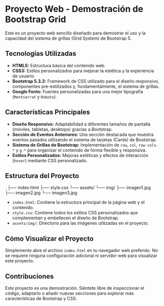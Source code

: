 # Proyecto Web - Demostración de Bootstrap Grid

Este es un proyecto web sencillo diseñado para demostrar el uso y la capacidad del sistema de grillas (Grid System) de Bootstrap 5.

## Tecnologías Utilizadas

* **HTML5:** Estructura básica del contenido web.
* **CSS3:** Estilos personalizados para mejorar la estética y la experiencia de usuario.
* **Bootstrap 5.3.2:** Framework de CSS utilizado para el diseño responsivo, componentes pre-estilizados y, fundamentalmente, el sistema de grillas.
* **Google Fonts:** Fuentes personalizadas para una mejor tipografía (`Montserrat` y `Roboto`).

## Características Principales

* **Diseño Responsivo:** Adaptabilidad a diferentes tamaños de pantalla (móviles, tabletas, desktops) gracias a Bootstrap.
* **Sección de Eventos Anteriores:** Una sección destacada que muestra eventos pasados utilizando el sistema de tarjetas (Cards) de Bootstrap.
* **Sistema de Grillas de Bootstrap:** Implementación de `row`, `col`, `row-cols-*` y `g-*` para organizar el contenido de forma flexible y responsiva.
* **Estilos Personalizados:** Mejoras estéticas y efectos de interacción (`hover`) mediante CSS personalizado.

## Estructura del Proyecto

.
├── index.html
├── style.css
└── assets/
└── img/
├── imagen1.jpg
├── imagen2.jpg
└── imagen3.jpg

* `index.html`: Contiene la estructura principal de la página web y el contenido.
* `style.css`: Contiene todos los estilos CSS personalizados que complementan y embellecen el diseño de Bootstrap.
* `assets/img/`: Directorio para las imágenes utilizadas en el proyecto.

## Cómo Visualizar el Proyecto

Simplemente abre el archivo `index.html` en tu navegador web preferido. No se requiere ninguna configuración adicional ni servidor web para visualizar este proyecto.

## Contribuciones

Este proyecto es una demostración. Siéntete libre de inspeccionar el código, adaptarlo o añadir nuevas secciones para explorar más características de Bootstrap y CSS.
